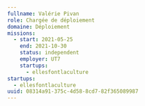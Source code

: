 ```yaml
---
fullname: Valérie Pivan
role: Chargée de déploiement
domaine: Déploiement
missions:
  - start: 2021-05-25
    end: 2021-10-30
    status: independent
    employer: UT7
    startups:
      - ellesfontlaculture
startups:
  - ellesfontlaculture
uuid: 08314a91-375c-4d58-8cd7-82f365089987
---
```

